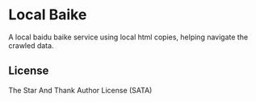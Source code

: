 # Local Baike

A local baidu baike service using local html copies, helping navigate the crawled data.

## License

The Star And Thank Author License (SATA)
